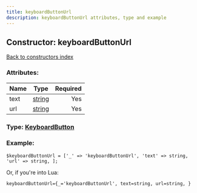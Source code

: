 ```yaml
---
title: keyboardButtonUrl
description: keyboardButtonUrl attributes, type and example
---
```

## Constructor: keyboardButtonUrl  
[Back to constructors index](index.md)



### Attributes:

| Name     |    Type       | Required |
|----------|:-------------:|---------:|
|text|[string](../types/string.md) | Yes|
|url|[string](../types/string.md) | Yes|



### Type: [KeyboardButton](../types/KeyboardButton.md)


### Example:

```
$keyboardButtonUrl = ['_' => 'keyboardButtonUrl', 'text' => string, 'url' => string, ];
```  

Or, if you're into Lua:  


```
keyboardButtonUrl={_='keyboardButtonUrl', text=string, url=string, }

```


